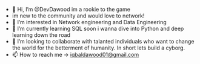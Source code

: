 - 👋 Hi, I’m @DevDawood im a rookie to the game 
- im new to the community and would love to network!
- 👀 I’m interested in Network engineering and Data Engineering 
- 🌱 I’m currently learning SQL soon i wanna dive into Python and deep learning down the road
- 💞️ I’m looking to collaborate with talanted individuals who want to change the world for the betterment of humanity. In short lets build a cyborg.
- 📫 How to reach me -> iqbaldawood01@gmail.com

<!---
DevDawood/DevDawood is a ✨ special ✨ repository because its `README.md` (this file) appears on your GitHub profile.
You can click the Preview link to take a look at your changes.
--->
